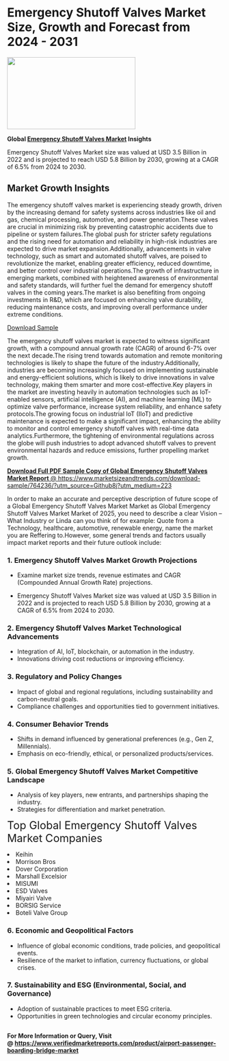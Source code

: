 <H1>Emergency Shutoff Valves Market Size, Growth and Forecast from 2024 - 2031</H1><img class="aligncenter size-medium wp-image-584254" src="https://thirdeyenews.in/wp-content/uploads/2024/09/Global-Market-Research-300x168.jpeg" alt="" width="300" height="168" /><p><strong>Global&nbsp;<a href="https://www.marketsizeandtrends.com/download-sample/764236/?utm_source=Github8j?utm_medium=223">Emergency Shutoff Valves Market</a> Insights</strong></p><p>Emergency Shutoff Valves Market size was valued at USD 3.5 Billion in 2022 and is projected to reach USD 5.8 Billion by 2030, growing at a CAGR of 6.5% from 2024 to 2030.</p><p><h2>Market Growth Insights</h2> <p>The emergency shutoff valves market is experiencing steady growth, driven by the increasing demand for safety systems across industries like oil and gas, chemical processing, automotive, and power generation.These valves are crucial in minimizing risk by preventing catastrophic accidents due to pipeline or system failures.The global push for stricter safety regulations and the rising need for automation and reliability in high-risk industries are expected to drive market expansion.Additionally, advancements in valve technology, such as smart and automated shutoff valves, are poised to revolutionize the market, enabling greater efficiency, reduced downtime, and better control over industrial operations.The growth of infrastructure in emerging markets, combined with heightened awareness of environmental and safety standards, will further fuel the demand for emergency shutoff valves in the coming years.The market is also benefiting from ongoing investments in R&D, which are focused on enhancing valve durability, reducing maintenance costs, and improving overall performance under extreme conditions.</p> <p><a href="#">Download Sample</a></p> <p>The emergency shutoff valves market is expected to witness significant growth, with a compound annual growth rate (CAGR) of around 6-7% over the next decade.The rising trend towards automation and remote monitoring technologies is likely to shape the future of the industry.Additionally, industries are becoming increasingly focused on implementing sustainable and energy-efficient solutions, which is likely to drive innovations in valve technology, making them smarter and more cost-effective.Key players in the market are investing heavily in automation technologies such as IoT-enabled sensors, artificial intelligence (AI), and machine learning (ML) to optimize valve performance, increase system reliability, and enhance safety protocols.The growing focus on industrial IoT (IIoT) and predictive maintenance is expected to make a significant impact, enhancing the ability to monitor and control emergency shutoff valves with real-time data analytics.Furthermore, the tightening of environmental regulations across the globe will push industries to adopt advanced shutoff valves to prevent environmental hazards and reduce emissions, further propelling market growth.</p> <p><a href="#"></p><p><span class=""><strong>Download Full PDF Sample Copy of Global Emergency Shutoff Valves Market Report</strong> @ <a href="https://www.marketsizeandtrends.com/download-sample/764236/?utm_source=Github8j?utm_medium=223" target="_blank">https://www.marketsizeandtrends.com/download-sample/764236/?utm_source=Github8j?utm_medium=223</a></span></p><p>In order to make an accurate and perceptive description of future scope of a Global&nbsp;Emergency Shutoff Valves Market Market as Global&nbsp;Emergency Shutoff Valves Market Market of 2025, you need to describe a clear Vision &ndash; What Industry or Linda can you think of for example: Quote from a Technology, healthcare, automotive, renewable energy, name the market you are Reffering to.However, some general trends and factors usually impact market reports and their future outlook include:</p><h3>1.&nbsp;<strong>Emergency Shutoff Valves Market Growth Projections</strong></h3><ul><li>Examine market size trends, revenue estimates and CAGR (Compounded Annual Growth Rate) projections.</li><li><p>Emergency Shutoff Valves Market size was valued at USD 3.5 Billion in 2022 and is projected to reach USD 5.8 Billion by 2030, growing at a CAGR of 6.5% from 2024 to 2030.</p></li></ul><h3>2.&nbsp;<strong>Emergency Shutoff Valves Market Technological Advancements</strong></h3><ul><li>Integration of AI, IoT, blockchain, or automation in the industry.</li><li>Innovations driving cost reductions or improving efficiency.</li></ul><h3>3.&nbsp;<strong>Regulatory and Policy Changes</strong></h3><ul><li>Impact of global and regional regulations, including sustainability and carbon-neutral goals.</li><li>Compliance challenges and opportunities tied to government initiatives.</li></ul><h3>4.&nbsp;<strong>Consumer Behavior Trends</strong></h3><ul><li>Shifts in demand influenced by generational preferences (e.g., Gen Z, Millennials).</li><li>Emphasis on eco-friendly, ethical, or personalized products/services.</li></ul><h3>5.&nbsp;<strong>Global Emergency Shutoff Valves Market Competitive Landscape</strong></h3><ul><li>Analysis of key players, new entrants, and partnerships shaping the industry.</li><li>Strategies for differentiation and market penetration.</li></ul><p data-pm-slice="1 1 []"><span style="color: inherit; font-family: inherit; font-size: 25px;">Top Global Emergency Shutoff Valves Market Companies</span></p><div class="" data-test-id=""><p><li>Keihin</li><li> Morrison Bros</li><li> Dover Corporation</li><li> Marshall Excelsior</li><li> MISUMI</li><li> ESD Valves</li><li> Miyairi Valve</li><li> BORSIG Service</li><li> Boteli Valve Group</li></p></div><h3>6.&nbsp;<strong>Economic and Geopolitical Factors</strong></h3><ul><li>Influence of global economic conditions, trade policies, and geopolitical events.</li><li>Resilience of the market to inflation, currency fluctuations, or global crises.</li></ul><h3>7.&nbsp;<strong>Sustainability and ESG (Environmental, Social, and Governance)</strong></h3><ul><li>Adoption of sustainable practices to meet ESG criteria.</li><li>Opportunities in green technologies and circular economy principles.</li></ul><h2><strong style="font-size: 14px;">For More Information or Query, Visit @&nbsp;</strong><a style="background-color: #ffffff; font-size: 14px;" href="https://www.marketsizeandtrends.com/report/emergency-shutoff-valves-market/" target="_blank">https://www.verifiedmarketreports.com/product/airport-passenger-boarding-bridge-market</a></h2>